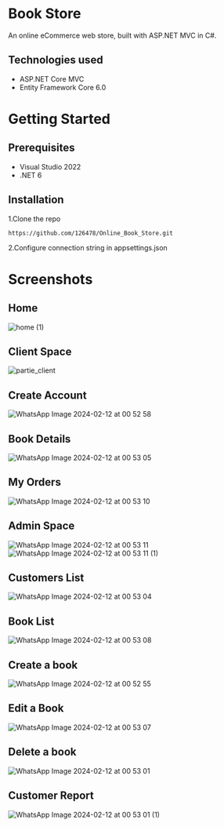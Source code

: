# Book Store
An online eCommerce web store, built with ASP.NET MVC in C#.
## Technologies used
+ ASP.NET Core MVC
+ Entity Framework Core 6.0
# Getting Started
## Prerequisites
+ Visual Studio 2022
+ .NET 6
## Installation
1.Clone the repo
```
https://github.com/126478/Online_Book_Store.git
```
2.Configure connection string in appsettings.json 
# Screenshots
## Home
![home (1)](https://github.com/126478/Online_Book_Store/assets/119810118/9f032c40-09d1-43a4-b588-9c15e46e8ac2)
## Client Space
![partie_client](https://github.com/126478/Online_Book_Store/assets/119810118/7a72475a-0ac7-4f82-86cb-f8cf1388cdf3)
## Create Account
![WhatsApp Image 2024-02-12 at 00 52 58](https://github.com/126478/Online_Book_Store/assets/119810118/a5604910-c96b-4340-bd1a-ae7300ed5f5a)
## Book Details
![WhatsApp Image 2024-02-12 at 00 53 05](https://github.com/126478/Online_Book_Store/assets/119810118/f704b1a1-ee72-482d-922b-b6eb0cb08b89)
## My Orders
![WhatsApp Image 2024-02-12 at 00 53 10](https://github.com/126478/Online_Book_Store/assets/119810118/89d6521f-9eb3-4673-8764-63178e97d378)
## Admin Space
![WhatsApp Image 2024-02-12 at 00 53 11](https://github.com/126478/Online_Book_Store/assets/119810118/e2485689-abb7-42c9-8a45-df422000fa27)
![WhatsApp Image 2024-02-12 at 00 53 11 (1)](https://github.com/126478/Online_Book_Store/assets/119810118/80fdde2d-bac4-4043-a692-d929c22dbf40)
## Customers List
![WhatsApp Image 2024-02-12 at 00 53 04](https://github.com/126478/Online_Book_Store/assets/119810118/8c4045dd-96d2-4976-9646-ac82400c06e7)
## Book List
![WhatsApp Image 2024-02-12 at 00 53 08](https://github.com/126478/Online_Book_Store/assets/119810118/11b2a54e-61d0-43d1-aeb8-5e59647effd3)
## Create a book
![WhatsApp Image 2024-02-12 at 00 52 55](https://github.com/126478/Online_Book_Store/assets/119810118/72682e66-2353-48ed-aca8-b6af41b66a47)
## Edit a Book
![WhatsApp Image 2024-02-12 at 00 53 07](https://github.com/126478/Online_Book_Store/assets/119810118/a2816213-9d92-44ea-a124-546a7f07cac2)
## Delete a book
![WhatsApp Image 2024-02-12 at 00 53 01](https://github.com/126478/Online_Book_Store/assets/119810118/563c31d1-6510-4c0e-8c0a-d591e38a6118)
## Customer Report
![WhatsApp Image 2024-02-12 at 00 53 01 (1)](https://github.com/126478/Online_Book_Store/assets/119810118/d097d221-377f-4935-a029-ac9c96610e4c)





